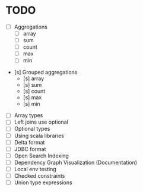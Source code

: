 # TODO

- [ ] Aggregations
  - [ ] array
  - [ ] sum
  - [ ] count
  - [ ] max
  - [ ] min
- [s] Grouped aggregations
  - [s] array
  - [s] sum
  - [s] count
  - [s] max
  - [s] min
- [ ] Array types
- [ ] Left joins use optional
- [ ] Optional types
- [ ] Using scala libraries 
- [ ] Delta format
- [ ] JDBC format
- [ ] Open Search Indexing
- [ ] Dependency Graph Visualization (Documentation)
- [ ] Local env testing
- [ ] Checked constraints
- [ ] Union type expressions
